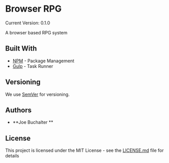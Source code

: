 # Browser RPG 
Current Version: 0.1.0

A browser based RPG system

## Built With

* [NPM](https://www.npmjs.com/) - Package Management
* [Gulp](http://gulpjs.com/) - Task Runner

## Versioning

We use [SemVer](http://semver.org/) for versioning. 

## Authors

* **Joe Buchalter ** 


## License

This project is licensed under the MIT License - see the [LICENSE.md](LICENSE.md) file for details

